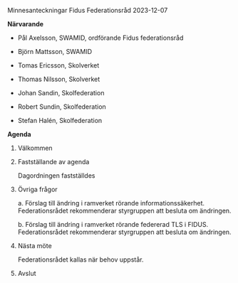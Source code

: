 Minnesanteckningar Fidus Federationsråd 2023-12-07

**Närvarande**

-   Pål Axelsson, SWAMID, ordförande Fidus federationsråd

-   Björn Mattsson, SWAMID

-   Tomas Ericsson, Skolverket

-   Thomas Nilsson, Skolverket

-   Johan Sandin, Skolfederation

-   Robert Sundin, Skolfederation

-   Stefan Halén, Skolfederation

**Agenda**

1.  Välkommen

2.  Fastställande av agenda

    Dagordningen fastställdes

3.  Övriga frågor

    a.  Förslag till ändring i ramverket rörande informationssäkerhet.
        Federationsrådet rekommenderar styrgruppen att besluta om
        ändringen.

    b.  Förslag till ändring i ramverket rörande federerad TLS i FIDUS.
        Federationsrådet rekommenderar styrgruppen att besluta om
        ändringen.

4.  Nästa möte

    Federationsrådet kallas när behov uppstår.

5.  Avslut
